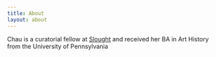 ```yaml
---
title: About
layout: about
---
```


Chau is a curatorial fellow at <a href="https://slought.org/">Slought</a> and received her BA in Art History from the University of Pennsylvania

